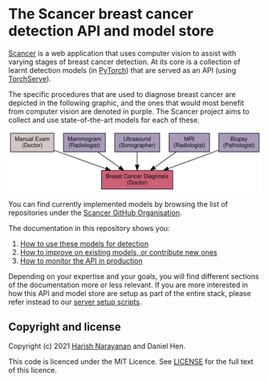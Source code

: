 # The Scancer breast cancer detection API and model store

[Scancer](https://scancer.org/) is a web application that uses
computer vision to assist with varying stages of breast cancer
detection. At its core is a collection of learnt detection models (in
[PyTorch](https://pytorch.org)) that are served as an API (using
[TorchServe](https://pytorch.org/serve/)).

The specific procedures that are used to diagnose breast cancer are
depicted in the following graphic, and the ones that would most
benefit from computer vision are denoted in purple. The Scancer
project aims to collect and use state-of-the-art models for each of
these.

![Tests and procedures used to diagnose breast cancer](docs/images/cancer-diagnosis-deep-learning.svg)

You can find currently implemented models by browsing the list of
repositories under the [Scancer GitHub
Organisation](https://github.com/scancer-org/).

The documentation in this repository shows you:

1. [How to use these models for detection](docs/using.md)
2. [How to improve on existing models, or contribute new ones](docs/contributing.md)
3. [How to monitor the API in production](docs/monitoring.md)

Depending on your expertise and your goals, you will find different
sections of the documentation more or less relevant. If you are more
interested in how this API and model store are setup as part of the
entire stack, please refer instead to our [server setup
scripts](https://github.com/scancer-org/setup/).

## Copyright and license

Copyright (c) 2021 [Harish Narayanan](https://harishnarayanan.org) and
Daniel Hen.

This code is licenced under the MIT Licence. See
[LICENSE](https://github.com/scancer-org/api/blob/main/LICENSE) for
the full text of this licence.
